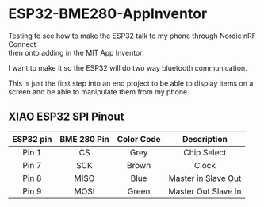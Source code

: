 # ESP32-BME280-AppInventor


Testing to see how to make the ESP32 talk to my phone through Nordic nRF Connect<br>
then onto adding in the MIT App Inventor.

I want to make it so the ESP32 will do two way bluetooth communication.

This is just the first step into an end project to be able to display items on a<br> 
screen and be able to manipulate them from my phone.<br>

## XIAO ESP32 SPI Pinout

| ESP32 pin | BME 280 Pin | Color Code | Description |
|:---:|:---:|:---:|:---:|
| Pin 1 | CS | Grey | Chip Select |
| Pin 7 | SCK | Brown | Clock |
| Pin 8 | MISO | Blue | Master in Slave Out |
| Pin 9 | MOSI | Green | Master Out Slave In |
